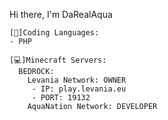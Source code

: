 Hi there, I'm DaRealAqua

```
[💾]Coding Languages: 
- PHP

[💻]Minecraft Servers:
  BEDROCK:
    Levania Network: OWNER
     - IP: play.levania.eu
     - PORT: 19132
    AquaNation Network: DEVELOPER
```  
